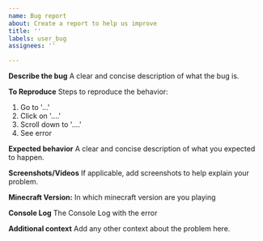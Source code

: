 ```yaml
---
name: Bug report
about: Create a report to help us improve
title: ''
labels: user_bug
assignees: ''

---
```


**Describe the bug**
A clear and concise description of what the bug is.

**To Reproduce**
Steps to reproduce the behavior:
1. Go to '...'
2. Click on '....'
3. Scroll down to '....'
4. See error

**Expected behavior**
A clear and concise description of what you expected to happen.

**Screenshots/Videos**
If applicable, add screenshots to help explain your problem.

**Minecraft Version:**
In which minecraft version are you playing

**Console Log**
The Console Log with the error

**Additional context**
Add any other context about the problem here.
